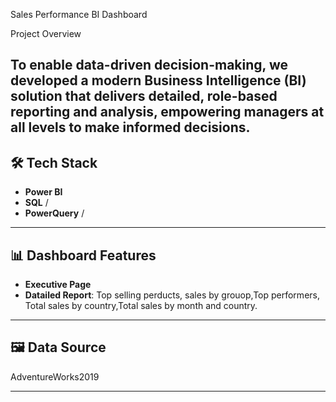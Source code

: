 Sales Performance BI Dashboard

Project Overview

To enable data-driven decision-making, we developed a modern Business Intelligence (BI) solution that delivers detailed, role-based reporting and analysis, empowering managers at all levels to make informed decisions.
---

## 🛠️ Tech Stack

- **Power BI** 
- **SQL** / 
- **PowerQuery** / 

---

## 📊 Dashboard Features

- **Executive Page**
- **Datailed Report**: Top selling perducts, sales by grouop,Top performers, Total sales by country,Total sales by month and country.



---

## 🖼️ Data Source
AdventureWorks2019

---

